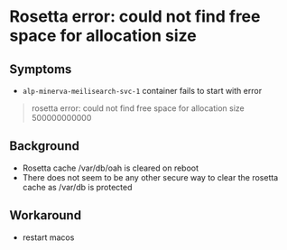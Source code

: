 # Rosetta error: could not find free space for allocation size

## Symptoms

- `alp-minerva-meilisearch-svc-1` container fails to start with error

> rosetta error: could not find free space for allocation size 500000000000

## Background

- Rosetta cache /var/db/oah is cleared on reboot
- There does not seem to be any other secure way to clear the rosetta cache as /var/db is protected

## Workaround

- restart macos
